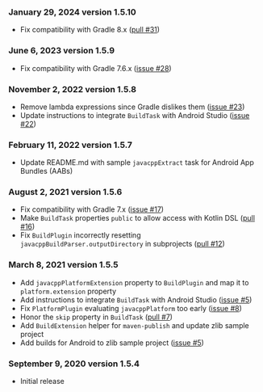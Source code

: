 
### January 29, 2024 version 1.5.10
 * Fix compatibility with Gradle 8.x ([pull #31](https://github.com/bytedeco/gradle-javacpp/issues/31))

### June 6, 2023 version 1.5.9
 * Fix compatibility with Gradle 7.6.x ([issue #28](https://github.com/bytedeco/gradle-javacpp/issues/28))

### November 2, 2022 version 1.5.8
 * Remove lambda expressions since Gradle dislikes them ([issue #23](https://github.com/bytedeco/gradle-javacpp/issues/23))
 * Update instructions to integrate `BuildTask` with Android Studio ([issue #22](https://github.com/bytedeco/gradle-javacpp/issues/22))

### February 11, 2022 version 1.5.7
 * Update README.md with sample `javacppExtract` task for Android App Bundles (AABs)

### August 2, 2021 version 1.5.6
 * Fix compatibility with Gradle 7.x ([issue #17](https://github.com/bytedeco/gradle-javacpp/issues/17))
 * Make `BuildTask` properties `public` to allow access with Kotlin DSL ([pull #16](https://github.com/bytedeco/gradle-javacpp/issues/16))
 * Fix `BuildPlugin` incorrectly resetting `javacppBuildParser.outputDirectory` in subprojects ([pull #12](https://github.com/bytedeco/gradle-javacpp/issues/12))

### March 8, 2021 version 1.5.5
 * Add `javacppPlatformExtension` property to `BuildPlugin` and map it to `platform.extension` property
 * Add instructions to integrate `BuildTask` with Android Studio ([issue #5](https://github.com/bytedeco/gradle-javacpp/issues/5))
 * Fix `PlatformPlugin` evaluating `javacppPlatform` too early ([issue #8](https://github.com/bytedeco/gradle-javacpp/issues/8))
 * Honor the `skip` property in `BuildTask` ([pull #7](https://github.com/bytedeco/gradle-javacpp/issues/7))
 * Add `BuildExtension` helper for `maven-publish` and update zlib sample project
 * Add builds for Android to zlib sample project ([issue #5](https://github.com/bytedeco/gradle-javacpp/issues/5))

### September 9, 2020 version 1.5.4
 * Initial release
